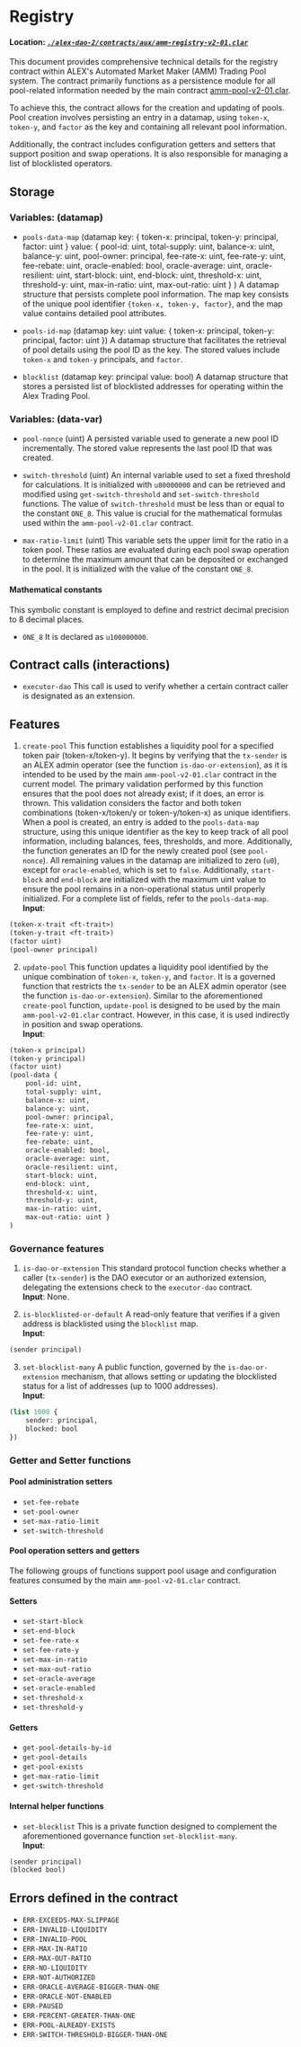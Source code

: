 # Registry

#### Location: [_`./alex-dao-2/contracts/aux/amm-registry-v2-01.clar`_](https://github.com/alexgo-io/alex-dao-2/blob/main/contracts/aux/amm-registry-v2-01.clar)

This document provides comprehensive technical details for the registry contract within ALEX's Automated Market Maker (AMM) Trading Pool system. The contract primarily functions as a persistence module for all pool-related information needed by the main contract [amm-pool-v2-01.clar](../amm-pool-v2-01.clar.md).

To achieve this, the contract allows for the creation and updating of pools. Pool creation involves persisting an entry in a datamap, using `token-x`, `token-y`, and `factor` as the key and containing all relevant pool information.

Additionally, the contract includes configuration getters and setters that support position and swap operations. It is also responsible for managing a list of blocklisted operators.

## Storage

### Variables: (datamap)

* `pools-data-map` (datamap
                        key:
                        {
                            token-x: principal,
                            token-y: principal,
                            factor: uint
                        }
                        value:
                        {
                            pool-id: uint,
                            total-supply: uint,
                            balance-x: uint,
                            balance-y: uint,
                            pool-owner: principal,
                            fee-rate-x: uint,
                            fee-rate-y: uint,
                            fee-rebate: uint,
                            oracle-enabled: bool,
                            oracle-average: uint,
                            oracle-resilient: uint,
                            start-block: uint,
                            end-block: uint,
                            threshold-x: uint,
                            threshold-y: uint,
                            max-in-ratio: uint,
                            max-out-ratio: uint
                        }
                    )
A datamap structure that persists complete pool information. The map key consists of the unique pool identifier `{token-x, token-y, factor}`, and the map value contains detailed pool attributes.

* `pools-id-map` (datamap key: uint value: { token-x: principal, token-y: principal, factor: uint })
A datamap structure that facilitates the retrieval of pool details using the pool ID as the key. The stored values include `token-x` and `token-y` principals, and `factor`.

* `blocklist` (datamap key: principal value: bool)
  A datamap structure that stores a persisted list of blocklisted addresses for operating within the Alex Trading Pool.
 
### Variables: (data-var)

* `pool-nonce` (uint)
A persisted variable used to generate a new pool ID incrementally. The stored value represents the last pool ID that was created.

* `switch-threshold` (uint)
An internal variable used to set a fixed threshold for calculations. It is initialized with `u80000000` and can be retrieved and modified using `get-switch-threshold` and `set-switch-threshold` functions. The value of `switch-threshold` must be less than or equal to the constant `ONE_8`. This value is crucial for the mathematical formulas used within the `amm-pool-v2-01.clar` contract.

* `max-ratio-limit` (uint)
  This variable sets the upper limit for the ratio in a token pool. These ratios are evaluated during each pool swap operation to determine the maximum amount that can be deposited or exchanged in the pool. It is initialized with the value of the constant `ONE_8`.

#### Mathematical constants

This symbolic constant is employed to define and restrict decimal precision to 8 decimal places.

* `ONE_8` It is declared as `u100000000`.

## Contract calls (interactions)

* `executor-dao` This call is used to verify whether a certain contract caller is designated as an extension.

## Features

1. `create-pool` This function establishes a liquidity pool for a specified token pair (token-x/token-y). It begins by verifying that the `tx-sender` is an ALEX admin operator (see the function `is-dao-or-extension`), as it is intended to be used by the main `amm-pool-v2-01.clar` contract in the current model.
The primary validation performed by this function ensures that the pool does not already exist; if it does, an error is thrown. This validation considers the factor and both token combinations (token-x/token/y or token-y/token-x) as unique identifiers. When a pool is created, an entry is added to the `pools-data-map` structure, using this unique identifier as the key to keep track of all pool information, including balances, fees, thresholds, and more. Additionally, the function generates an ID for the newly created pool (see `pool-nonce`).
All remaining values in the datamap are initialized to zero (`u0`), except for `oracle-enabled`, which is set to `false`. Additionally, `start-block` and `end-block` are initialized with the maximum uint value to ensure the pool remains in a non-operational status until properly initialized. For a complete list of fields, refer to the `pools-data-map`.\
**Input**:
```lisp
(token-x-trait <ft-trait>)
(token-y-trait <ft-trait>)
(factor uint)
(pool-owner principal)
```

2. `update-pool` This function updates a liquidity pool identified by the unique combination of `token-x`, `token-y`, and `factor`. It is a governed function that restricts the `tx-sender` to be an ALEX admin operator (see the function `is-dao-or-extension`).
Similar to the aforementioned `create-pool` function, `update-pool` is designed to be used by the main `amm-pool-v2-01.clar` contract. However, in this case, it is used indirectly in position and swap operations.\
**Input**:
```lisp
(token-x principal)
(token-y principal)
(factor uint)
(pool-data {
    pool-id: uint,
    total-supply: uint,
    balance-x: uint,
    balance-y: uint,
    pool-owner: principal,
    fee-rate-x: uint,
    fee-rate-y: uint,
    fee-rebate: uint,
    oracle-enabled: bool,
    oracle-average: uint,
    oracle-resilient: uint,
    start-block: uint,
    end-block: uint,
    threshold-x: uint,
    threshold-y: uint,
    max-in-ratio: uint,
    max-out-ratio: uint }
)
```

### Governance features

1. `is-dao-or-extension` This standard protocol function checks whether a caller (`tx-sender`) is the DAO executor or an authorized extension, delegating the extensions check to the `executor-dao` contract.\
**Input**:
None.

2. `is-blocklisted-or-default` A read-only feature that verifies if a given address is blacklisted using the `blocklist` map.\
**Input**:
```lisp
(sender principal)
```

3. `set-blocklist-many` A public function, governed by the `is-dao-or-extension` mechanism, that allows setting or updating the blocklisted status for a list of addresses (up to 1000 addresses).\
**Input**:
```lisp
(list 1000 {
    sender: principal,
    blocked: bool
})
```

### Getter and Setter functions

#### Pool administration setters

* `set-fee-rebate`
* `set-pool-owner`
* `set-max-ratio-limit`
* `set-switch-threshold`

#### Pool operation setters and getters
The following groups of functions support pool usage and configuration features consumed by the main `amm-pool-v2-01.clar` contract.

#### Setters

* `set-start-block`
* `set-end-block`
* `set-fee-rate-x`
* `set-fee-rate-y`
* `set-max-in-ratio`
* `set-max-out-ratio`
* `set-oracle-average`
* `set-oracle-enabled`
* `set-threshold-x`
* `set-threshold-y`

#### Getters

* `get-pool-details-by-id`
* `get-pool-details`
* `get-pool-exists`
* `get-max-ratio-limit`
* `get-switch-threshold`

#### Internal helper functions

* `set-blocklist` This is a private function designed to complement the aforementioned governance function `set-blocklist-many`.\
**Input**:
```lisp
(sender principal)
(blocked bool)
```

## Errors defined in the contract
* `ERR-EXCEEDS-MAX-SLIPPAGE`
* `ERR-INVALID-LIQUIDITY`
* `ERR-INVALID-POOL`
* `ERR-MAX-IN-RATIO`
* `ERR-MAX-OUT-RATIO`
* `ERR-NO-LIQUIDITY`
* `ERR-NOT-AUTHORIZED`
* `ERR-ORACLE-AVERAGE-BIGGER-THAN-ONE`
* `ERR-ORACLE-NOT-ENABLED`
* `ERR-PAUSED`
* `ERR-PERCENT-GREATER-THAN-ONE`
* `ERR-POOL-ALREADY-EXISTS`
* `ERR-SWITCH-THRESHOLD-BIGGER-THAN-ONE`
